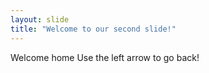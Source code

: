 ```yaml
---
layout: slide
title: "Welcome to our second slide!"
---
```

Welcome home
Use the left arrow to go back!
